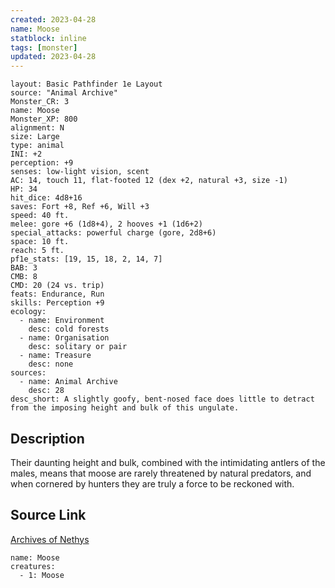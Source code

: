 ```yaml
---
created: 2023-04-28
name: Moose
statblock: inline
tags: [monster]
updated: 2023-04-28
---
```

```statblock
layout: Basic Pathfinder 1e Layout
source: "Animal Archive"
Monster_CR: 3
name: Moose
Monster_XP: 800
alignment: N
size: Large
type: animal
INI: +2
perception: +9
senses: low-light vision, scent
AC: 14, touch 11, flat-footed 12 (dex +2, natural +3, size -1)
HP: 34
hit_dice: 4d8+16
saves: Fort +8, Ref +6, Will +3
speed: 40 ft.
melee: gore +6 (1d8+4), 2 hooves +1 (1d6+2)
special_attacks: powerful charge (gore, 2d8+6)
space: 10 ft.
reach: 5 ft.
pf1e_stats: [19, 15, 18, 2, 14, 7]
BAB: 3
CMB: 8
CMD: 20 (24 vs. trip)
feats: Endurance, Run
skills: Perception +9
ecology:
  - name: Environment
    desc: cold forests
  - name: Organisation
    desc: solitary or pair
  - name: Treasure
    desc: none
sources:
  - name: Animal Archive
    desc: 28
desc_short: A slightly goofy, bent-nosed face does little to detract from the imposing height and bulk of this ungulate.
```
## Description
Their daunting height and bulk, combined with the intimidating antlers of the males, means that moose are rarely threatened by natural predators, and when cornered by hunters they are truly a force to be reckoned with.
## Source Link
[Archives of Nethys](https://aonprd.com/MonsterDisplay.aspx?ItemName=Moose)
```encounter-table
name: Moose
creatures:
  - 1: Moose
```
